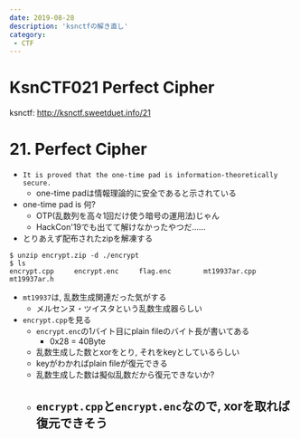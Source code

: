 ```yaml
---
date: 2019-08-28
description: 'ksnctfの解き直し'
category:
 - CTF
---
```


# KsnCTF021 Perfect Cipher

ksnctf: http://ksnctf.sweetduet.info/21

# 21. Perfect Cipher
 - `It is proved that the one-time pad is information-theoretically secure.`
   - one-time padは情報理論的に安全であると示されている
 - one-time pad is 何?
   - OTP(乱数列を高々1回だけ使う暗号の運用法)じゃん
   - HackCon'19でも出てて解けなかったやつだ......
 - とりあえず配布されたzipを解凍する
 
```
$ unzip encrypt.zip -d ./encrypt
$ ls
encrypt.cpp     encrypt.enc     flag.enc        mt19937ar.cpp   mt19937ar.h
```

 - `mt19937`は, 乱数生成関連だった気がする
   - メルセンヌ・ツイスタという乱数生成器らしい
 - `encrypt.cpp`を見る
   - `encrypt.enc`の1バイト目にplain fileのバイト長が書いてある
     - 0x28 = 40Byte
   - 乱数生成した数とxorをとり, それをkeyとしているらしい
   - keyがわかればplain fileが復元できる
   - 乱数生成した数は擬似乱数だから復元できないか?
   - `encrypt.cpp`と`encrypt.enc`なので, xorを取れば復元できそう
     - 